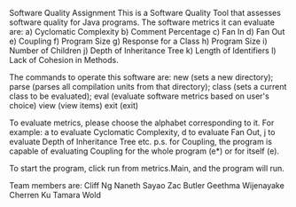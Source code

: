 Software Quality Assignment
This is a Software Quality Tool that assesses software quality for Java programs.
The software metrics it can evaluate are:
a) Cyclomatic Complexity
b) Comment Percentage
c) Fan In
d) Fan Out
e) Coupling
f) Program Size
g) Response for a Class
h) Program Size
i) Number of Children
j) Depth of Inheritance Tree
k) Length of Identifiers
l) Lack of Cohesion in Methods.

The commands to operate this software are:
new (sets a new directory);
parse (parses all compilation units from that directory);
class (sets a current class to be evaluated);
eval (evaluate software metrics based on user's choice)
view (view items)
exit (exit)

To evaluate metrics, please choose the alphabet corresponding to it.
For example: a to evaluate Cyclomatic Complexity, d to evaluate Fan Out, j to evaluate Depth of Inheritance Tree etc.
p.s. for Coupling, the program is capable of evaluating Coupling for the whole program (e*) or for itself (e).

To start the program, click run from metrics.Main, and the program will run. 

Team members are:
Cliff Ng
Naneth Sayao
Zac Butler
Geethma Wijenayake
Cherren Ku
Tamara Wold
